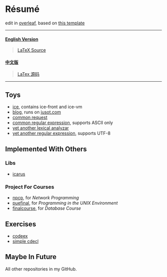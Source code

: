 # Résumé

edit in [overleaf](https://www.overleaf.com), based on [this template](https://github.com/billryan/resume)

<hr>

#### [English Version](./resume.pdf)
> [LaTeX Source](./resume.tex)

#### [中文版](./resume-cn.pdf)
> [LaTex 源码](./resume-cn.tex)

<hr>

## Toys

* [ice](https://github.com/ice-lang), contains ice-front and ice-vm
* [blog](https://github.com/MU001999/blog), runs on [jusot.com](http://www.jusot.com)
* [common request](https://github.com/MU001999/commonrequest)
* [common regular expression](https://github.com/MU001999/commonregex), supports ASCII only
* [yet another lexical analyzar](https://github.com/MU001999/yala)
* [yet another regular expression](https://github.com/MU001999/yare), supports UTF-8

## Implemented With Others

### Libs

* [icarus](https://github.com/Jusot/icarus)

### Project For Courses

* [npcp](https://github.com/Jusot/npcp), for *Network Programming*
* [puefinal](https://github.com/MU001999/puefinal), for *Programming in the UNIX Environment*
* [finalcourse](https://github.com/SLXdatabase/finalcourse), for *Database Course*

## Exercises

* [codeex](https://github.com/MU001999/codeex)
* [simple cdecl](https://github.com/MU001999/simple_cdecl)

## Maybe In Future

All other repositories in my GitHub.
